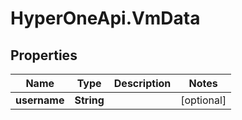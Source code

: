 # HyperOneApi.VmData

## Properties

Name | Type | Description | Notes
------------ | ------------- | ------------- | -------------
**username** | **String** |  | [optional] 


